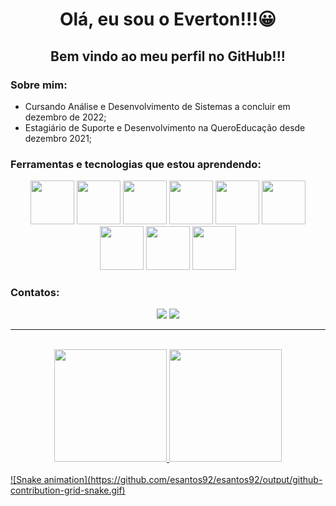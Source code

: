 <h1 align = "center"> Olá, eu sou o Everton!!!😀</h1>

<h2 align = "center"> Bem vindo ao meu perfil no GitHub!!! </h2>

<h3> Sobre mim:</h3>
<ul>
  <li> Cursando Análise e Desenvolvimento de Sistemas a concluir em dezembro de 2022;</li>
  <li> Estagiário de Suporte e Desenvolvimento na QueroEducação desde dezembro 2021;</li>
</ul>

<h3> Ferramentas e tecnologias que estou aprendendo:</h3>
<div align= "center" >
  <img src="https://cdn.jsdelivr.net/gh/devicons/devicon/icons/linux/linux-original.svg" width="70" height="70"/> 
  <img src="https://cdn.jsdelivr.net/gh/devicons/devicon/icons/git/git-original-wordmark.svg" width="70" height="70"/>
  <img src="https://cdn.jsdelivr.net/gh/devicons/devicon/icons/ruby/ruby-original.svg" width="70" height="70"/>
  <img src="https://cdn.jsdelivr.net/gh/devicons/devicon/icons/rails/rails-plain-wordmark.svg" width="70" height="70"/>
  <img src="https://cdn.jsdelivr.net/gh/devicons/devicon/icons/postgresql/postgresql-original-wordmark.svg" width="70" height="70"/>
  <img src="https://cdn.jsdelivr.net/gh/devicons/devicon/icons/docker/docker-original-wordmark.svg" width="70" height="70"/>
  <img src="https://cdn.jsdelivr.net/gh/devicons/devicon/icons/html5/html5-original-wordmark.svg" width="70" height="70"/>
  <img src="https://cdn.jsdelivr.net/gh/devicons/devicon/icons/css3/css3-original-wordmark.svg" width="70" height="70"/>
  <img src="https://cdn.jsdelivr.net/gh/devicons/devicon/icons/javascript/javascript-original.svg" width="70" height="70"/>
</div>

<h3>Contatos:</h3>
<div align = "center">
  <a href = "mailto:e.santos081992@gmail.com"><img src="https://img.shields.io/badge/Gmail-D14836?style=for-the-badge&logo=gmail&logoColor=white" target="_blank"></a>
  <a href="https://www.linkedin.com/in/esantos081992/" target="_blank"><img src="https://img.shields.io/badge/-LinkedIn-%230077B5?style=for-the-badge&logo=linkedin&logoColor=white" target="_blank"></a>
</div>
<hr></br>
<div align = "center">
  <a href="https://github.com/esantos92">
  <img height="180em" src="https://github-readme-stats.vercel.app/api/top-langs/?username=esantos92&layout=compact&langs_count=7&theme=dracula"/>
  <img height="180em" src="https://github-readme-stats.vercel.app/api?username=esantos92&show_icons=true&theme=dracula&include_all_commits=true&count_private=true"/>
</div>
</br>
![Snake animation](https://github.com/esantos92/esantos92/output/github-contribution-grid-snake.gif)

